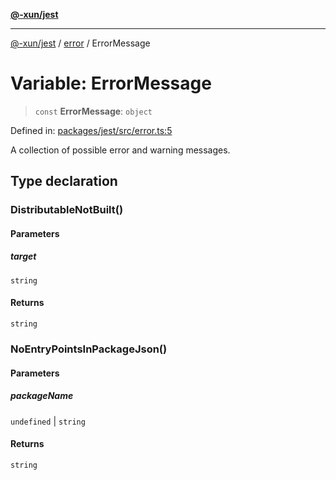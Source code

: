 [**@-xun/jest**](../../README.md)

***

[@-xun/jest](../../README.md) / [error](../README.md) / ErrorMessage

# Variable: ErrorMessage

> `const` **ErrorMessage**: `object`

Defined in: [packages/jest/src/error.ts:5](https://github.com/Xunnamius/test-utils/blob/857d913bff2cd7208e2ce9325872641b4d92d7ca/packages/jest/src/error.ts#L5)

A collection of possible error and warning messages.

## Type declaration

### DistributableNotBuilt()

#### Parameters

##### target

`string`

#### Returns

`string`

### NoEntryPointsInPackageJson()

#### Parameters

##### packageName

`undefined` | `string`

#### Returns

`string`
